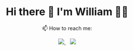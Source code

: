 <h1 align='center'>
  Hi there 👋 I'm William 👨‍💻
</h1>

<p align='center'>
  📫 How to reach me:
</p>

<p align='center'>
  
  <a href="https://www.linkedin.com/in/william-santos-44525abb/">
  <img src="https://img.shields.io/badge/linkedin-%230077B5.svg?&style=for-the-badge&logo=linkedin&logoColor=white" />
  </a>&nbsp;&nbsp;
  <a href="mailto:thespation@gmail.com">
  <img src="https://img.shields.io/badge/Gmail-D14836?style=for-the-badge&logo=gmail&logoColor=white" />
  
<!--
   
</p>

<p align='center'>
  <a href="#"><img src="https://github-readme-stats.vercel.app/api?username=thespation&show_icons=true&count_private=true&theme=dark" width="420"></a>
</p>
<!--
<p align='center'>
  <a href="#"><img src="https://badges.pufler.dev/visits/thespation/thespation">
</p>

  ![](https://komarev.com/ghpvc/?username=thespation)

 <p align="center"><img alt="GitHub followers" src="https://img.shields.io/github/followers/thespation?style=social"> <img alt="GitHub forks" src="https://img.shields.io/github/forks/thespation/dpux_bspwm?style=social"><img alt="GitHub watchers" src="https://img.shields.io/github/watchers/thespation/dpux_bspwm?style=social"><br> 
  
## Languages and Tools
![image](https://img.shields.io/badge/Shell_Script-121011?style=for-the-badge&logo=gnu-bash&logoColor=white)
   

### Hi there 👋


**thespation/thespation** is a ✨ _special_ ✨ repository because its `README.md` (this file) appears on your GitHub profile.

Here are some ideas to get you started:

- 🔭 I’m currently working on ...
- 🌱 I’m currently learning ...
- 👯 I’m looking to collaborate on ...
- 🤔 I’m looking for help with ...
- 💬 Ask me about ...
- 📫 How to reach me: ...
- 😄 Pronouns: ...
- ⚡ Fun fact: ...
-->
